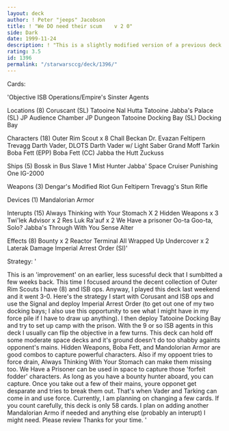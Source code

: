```yaml
---
layout: deck
author: ! Peter "jeeps" Jacobson
title: ! "We DO need their scum    v 2 0"
side: Dark
date: 1999-11-24
description: ! "This is a slightly modified version of a previous deck based around bounty hunting and ISB ops."
rating: 3.5
id: 1396
permalink: "/starwarsccg/deck/1396/"
---
```

Cards: 

'Objective ISB Operations/Empire's Sinster Agents

Locations (8)
Coruscant (SL)
Tatooine
Nal Hutta
Tatooine Jabba's Palace (SL)
JP Audience Chamber
JP Dungeon
Tatooine Docking Bay (SL)
 Docking Bay

Characters (18)
Outer Rim Scout x 8
Chall Beckan
Dr. Evazan
Feltipern Trevagg
Darth Vader, DLOTS
Darth Vader w/ Light Saber
Grand Moff Tarkin
Boba Fett (EPP)
Boba Fett (CC)
Jabba the Hutt
Zuckuss

Ships (5)
Bossk in Bus
Slave 1
Mist Hunter
Jabba' Space Cruiser
Punishing One
IG-2000

Weapons (3)
Dengar's Modified Riot Gun
Feltipern Trevagg's Stun Rifle

Devices (1)
Mandalorian Armor

Interupts (15)
Always Thinking with Your Stomach X 2
Hidden Weapons x 3
Twi'lek Advisor x 2
Res Luk Ra'auf x 2
We Have a prisoner
Oo-ta Goo-ta, Solo?
Jabba's Through With You
Sense
Alter

Effects (8)
Bounty x 2
Reactor Terminal
All Wrapped Up
Undercover x 2
Laterak Damage
Imperial Arrest Order (SI)'

Strategy: '

This is an 'improvement' on an earlier, less sucessful deck that I sumbitted a few weeks back.	This time I focused around the decent collection of Outer Rim Scouts I have (8) and ISB ops.  Anyway, I played this deck last weekend and it went 3-0.
Here's the strategy  I start with Corusant and ISB ops and use the Signal and deploy Imperial Arrest Order (to get out one of my two docking bays; I also use this opportunity to see what I might have in my force pile if I have to draw up anything).  I then deploy Tatooine Docking Bay and try to set up camp with the prison.	With the 9 or so ISB agents in this deck I usually can flip the objective in a few turns.  This deck can hold off some moderate space decks and it's ground doesn't do too shabby againts opponent's mains.	Hidden Weapons, Boba Fett, and Mandolorian Armor are good combos to capture powerful characters.  Also if my oppoent tries to force drain, Always Thinking With Your Stomach can make them missing too.  We Have a Prisoner can be used in space to capture those 'forfeit fodder' characters.  As long as you have a bounty hunter aboard, you can capture.	Once you take out a few of their mains, youre opponet get desparate and tries to break them out.  That's when Vader and Tarking can come in and use force.  Currently, I am planning on changing a few cards.	If you count carefully, this deck is only 58 cards.  I plan on adding another Mandalorian Armo if needed and anything else (probably an interupt) I might need.  Please review  Thanks for your time. '
